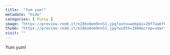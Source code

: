 ```yaml
---
title:  "Yum yum!"
metadate: "hide"
categories: [ Pussy ]
image: "https://preview.redd.it/e28ko6em9nn51.jpg?auto=webp&s=20f7aa6f0207f8ac0a1d85061cfa6b5e50eed54b"
thumb: "https://preview.redd.it/e28ko6em9nn51.jpg?width=1080&crop=smart&auto=webp&s=999697e6040d83eba0a78e07869c9b08144eaa7c"
visit: ""
---
```

Yum yum!
